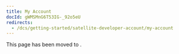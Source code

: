 ```yaml
---
title: My Account
docId: gWMSMnG6T53IG-_92o5eU
redirects:
  - /dcs/getting-started/satellite-developer-account/my-account
---
```


This page has been moved to [](docId:2ulymH0AKEwfG_Q8EUpfk).
